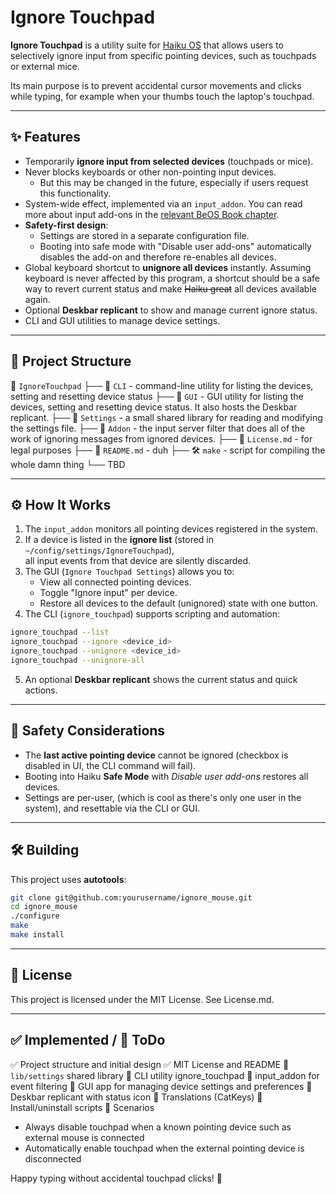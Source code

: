 # Ignore Touchpad

**Ignore Touchpad** is a utility suite for [Haiku OS](http://www.haiku-os.org) that allows users to selectively ignore input from specific pointing devices, such as touchpads or external mice.  

Its main purpose is to prevent accidental cursor movements and clicks while typing, for example when your thumbs touch the laptop's touchpad.

---

## ✨ Features

- Temporarily **ignore input from selected devices** (touchpads or mice).
- Never blocks keyboards or other non-pointing input devices.
  - But this may be changed in the future, especially if users request this functionality.
- System-wide effect, implemented via an `input_addon`. You can read more about input add-ons in the [relevant BeOS Book chapter](https://www.haiku-os.org/legacy-docs/bebook/BInputServerFilter_Overview.html).
- **Safety-first design**:  
  - Settings are stored in a separate configuration file.  
  - Booting into safe mode with "Disable user add-ons" automatically disables the add-on and therefore re-enables all devices.
- Global keyboard shortcut to **unignore all devices** instantly. Assuming keyboard is never affected by this program, a shortcut should be a safe way to revert current status and make ~~Haiku great~~ all devices available again.
- Optional **Deskbar replicant** to show and manage current ignore status.
- CLI and GUI utilities to manage device settings.

---

## 📂 Project Structure

📂 `IgnoreTouchpad`
├── 📂 `CLI` - command-line utility for listing the devices, setting and resetting device status
├── 📂 `GUI` - GUI utility for listing the devices, setting and resetting device status. It also hosts the Deskbar replicant.
├── 📂 `Settings` - a small shared library for reading and modifying the settings file.
├── 📂 `Addon` - the input server filter that does all of the work of ignoring messages from ignored devices.
├── 📄 `License.md` - for legal purposes
├── 📄 `README.md` - duh
├── 🛠️ `make` - script for compiling the whole damn thing
└── TBD


---

## ⚙️ How It Works

1. The `input_addon` monitors all pointing devices registered in the system.
2. If a device is listed in the **ignore list** (stored in `~/config/settings/IgnoreTouchpad`),  
   all input events from that device are silently discarded.
3. The GUI (`Ignore Touchpad Settings`) allows you to:
   - View all connected pointing devices.
   - Toggle "Ignore input" per device.
   - Restore all devices to the default (unignored) state with one button.
4. The CLI (`ignore_touchpad`) supports scripting and automation:

```bash
ignore_touchpad --list
ignore_touchpad --ignore <device_id>
ignore_touchpad --unignore <device_id>
ignore_touchpad --unignore-all
```

5. An optional **Deskbar replicant** shows the current status and quick actions.

---

## 🔐 Safety Considerations

- The **last active pointing device** cannot be ignored (checkbox is disabled in UI, the CLI command will fail).  
- Booting into Haiku **Safe Mode** with *Disable user add-ons* restores all devices.  
- Settings are per-user, (which is cool as there's only one user in the system), and resettable via the CLI or GUI.

---

## 🛠️ Building

This project uses **autotools**:

```bash
git clone git@github.com:yourusername/ignore_mouse.git
cd ignore_mouse
./configure
make
make install
```

---

## 📄 License

This project is licensed under the MIT License. See License.md.

---

## ✅ Implemented / 🚧 ToDo

✅ Project structure and initial design
✅ MIT License and README
🚧 `lib/settings` shared library
🚧 CLI utility ignore_touchpad
🚧 input_addon for event filtering
🚧 GUI app for managing device settings and preferences
🚧 Deskbar replicant with status icon
🚧 Translations (CatKeys)
🚧 Install/uninstall scripts
🚧 Scenarios
  - Always disable touchpad when a known pointing device such as external mouse is connected
  - Automatically enable touchpad when the external pointing device is disconnected

Happy typing without accidental touchpad clicks! 
